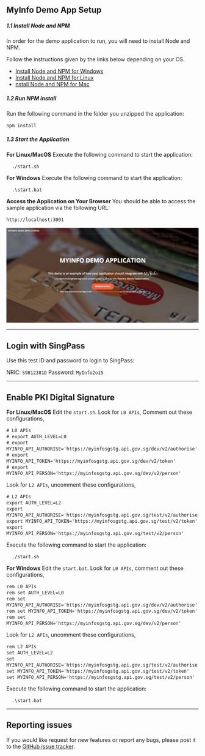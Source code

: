 ## MyInfo Demo App Setup

##### 1.1 Install Node and NPM

In order for the demo application to run, you will need to install Node and NPM.

Follow the instructions given by the links below depending on your OS.

- [Install Node and NPM for Windows](http://blog.teamtreehouse.com/install-node-js-npm-windows)
- [Install Node and NPM for Linux](http://blog.teamtreehouse.com/install-node-js-npm-linux)
- [nstall Node and NPM for Mac](http://blog.teamtreehouse.com/install-node-js-npm-mac)


##### 1.2 Run NPM install

Run the following command in the folder you unzipped the application:
```
npm install
```

##### 1.3 Start the Application

**For Linux/MacOS**
Execute the following command to start the application:
```
  ./start.sh
```


**For Windows**
Execute the following command to start the application:
```
  .\start.bat
```



**Access the Application on Your Browser**
You should be able to access the sample application via the following URL:

```
http://localhost:3001
```

![Demo Screenshot](screenshot.png)

---
## Login with SingPass

Use this test ID and password to login to SingPass:

NRIC: ``S9812381D``
Password: ``MyInfo2o15``

---
## Enable PKI Digital Signature

**For Linux/MacOS**
Edit the ``start.sh``. Look for ``L0 APIs``, Comment out these configurations,
```
# L0 APIs
# export AUTH_LEVEL=L0
# export MYINFO_API_AUTHORISE='https://myinfosgstg.api.gov.sg/dev/v2/authorise'
# export MYINFO_API_TOKEN='https://myinfosgstg.api.gov.sg/dev/v2/token'
# export MYINFO_API_PERSON='https://myinfosgstg.api.gov.sg/dev/v2/person'
```
Look for ``L2 APIs``, uncomment these configurations,
```
# L2 APIs
export AUTH_LEVEL=L2
export MYINFO_API_AUTHORISE='https://myinfosgstg.api.gov.sg/test/v2/authorise'
export MYINFO_API_TOKEN='https://myinfosgstg.api.gov.sg/test/v2/token'
export MYINFO_API_PERSON='https://myinfosgstg.api.gov.sg/test/v2/person'
```
Execute the following command to start the application:
```
  ./start.sh
```

**For Windows**
Edit the ``start.bat``. Look for ``L0 APIs``, comment out these configurations,
```
rem L0 APIs
rem set AUTH_LEVEL=L0
rem set MYINFO_API_AUTHORISE='https://myinfosgstg.api.gov.sg/dev/v2/authorise'
rem set MYINFO_API_TOKEN='https://myinfosgstg.api.gov.sg/dev/v2/token'
rem set MYINFO_API_PERSON='https://myinfosgstg.api.gov.sg/dev/v2/person'
```
Look for ``L2 APIs``, uncomment these configurations,
```
rem L2 APIs
set AUTH_LEVEL=L2
set MYINFO_API_AUTHORISE='https://myinfosgstg.api.gov.sg/test/v2/authorise'
set MYINFO_API_TOKEN='https://myinfosgstg.api.gov.sg/test/v2/token'
set MYINFO_API_PERSON='https://myinfosgstg.api.gov.sg/test/v2/person'
```
Execute the following command to start the application:
```
  .\start.bat
```

---

## Reporting issues

If you would like request for new features or report any bugs, please post it to the [GitHub issue tracker](https://github.com/jamesleegovtech/myinfo-demo-app/issues).
